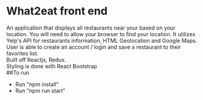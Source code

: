 # What2eat front end

An application that displays all restaurants near your based on your location. You will need to allow your browser to find your location.
It utilizes Yelp's API for restaurants information, HTML Geolocation and Google Maps.
<br />
User is able to create an account / login and save a restaurant to their favorites list.
<br />
Built off Reactjs, Redux.
<br />
Styling is done with React Bootstrap
<br />
##To run
- Run "npm install"
- Run "npm run start"





